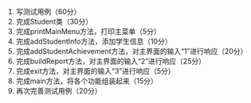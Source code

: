 1. 写测试用例（60分）
2. 完成Student类（30分）
3. 完成printMainMenu方法，打印主菜单（5分）
4. 完成addStudentInfo方法，添加学生信息（10分）
5. 完成addStudentAchievement方法，对主界面的输入“1”进行响应（20分）
6. 完成buildReport方法，对主界面的输入“2”进行响应（25分）
7. 完成exit方法，对主界面的输入“3”进行响应（5分）
8.  完成main方法，将各个功能组装起来（15分）
9.  再次完善测试用例（20分）

